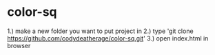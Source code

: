 # color-sq

1.) make a new folder you want to put project in
2.) type 'git clone https://github.com/codydeatherage/color-sq.git'
3.) open index.html in browser
